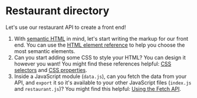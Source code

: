 # Restaurant directory

Let's use our restaurant API to create a front end!

1. With [semantic HTML](https://developer.mozilla.org/en-US/docs/Learn/Accessibility/HTML) in mind, let's start writing the markup for our front end. You can use the [HTML element reference](https://developer.mozilla.org/en-US/docs/Web/HTML/Element) to help you choose the most semantic elements.
2. Can you start adding some CSS to style your HTML? You can design it however you want! You might find these references helpful: [CSS selectors](https://developer.mozilla.org/en-US/docs/Web/CSS/CSS_Selectors) and [CSS properties](https://developer.mozilla.org/en-US/docs/Web/CSS/CSS_Properties_Reference).
3. Inside a JavaScript module (`data.js`), can you fetch the data from your API, and `export` it so it's available to your other JavaScript files (`index.js` and `restaurant.js`)? You might find this helpful: [Using the Fetch API](https://developer.mozilla.org/en-US/docs/Web/API/Fetch_API/Using_Fetch).
